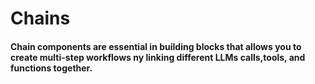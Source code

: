 # Chains
#### Chain components are essential in building blocks that allows you to create multi-step workflows ny linking different LLMs calls,tools, and functions together.
